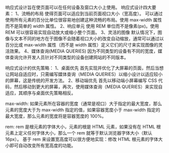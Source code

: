 响应式设计旨在使页面可以在任何设备及窗口大小上使用。
响应式设计四大要素：
1、流畅的布局
使得页面可以适应到当前页面视口大小（宽高度）。
可以通过使用所有元素的百分比单位很容易地创建这种流畅的布局。使用 max-width 属性而不是简单的 width 属性。
2、响应单元
使用 REM 单位而不是像素(px)。使用 REM 可以很容易实现自动放大或缩小整个页面。
3、灵活的图像
默认情况下，图像与文本不同的地方在于图像不会随着视口大小的改变自动缩放，通常可以通过以百分比或 max-width 属性（而不是 width 属性）定义它们的尺寸来实现图像的灵活效果。
4、媒体查询(MEDIA QUERIES)
因为不同类型的设备有不同的宽度，媒体查询允许开发人员针对不同类型的设备创建网站的不同版本。

响应式设计的优先策略：
1、桌面优先
首先实现并优化了大屏幕的页面，然后当想让网站自适应时，只需编写媒体查询（MEDIA QUERIES）以缩小设计以适应较小的屏幕，这是传统的开发方法。
2、移动端优先
首先以移动端小屏幕编写 CSS 代码，然后移动到更大的屏幕，再次，使用媒体查询（MEDIA QUERIES）来实现自适应，其顺序与桌面优先策略相反。

max-width:
如果元素所在容器的宽度（通常是视口）大于指定的最大宽度，那么元素的宽度大于为 max-width 指定的值，如果容器宽度小于 max-width 指定的最大宽度，那么元素的宽度将是容器宽度的 100%。

rem:
rem 是根元素的字体大小，元素的根是 HTML 元素，如果没有在 HTML 根元素上定义任何字体大小，那么一个 rem 就等于默认浏览器字体大小（默认 16px）。
基于 rem 来设置宽高度可以很方便地实现：修改 HTML 根元素的字体大小即可自动改变所有宽高度的功能。
